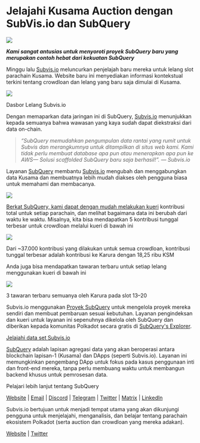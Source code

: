 # Jelajahi Kusama Auction dengan SubVis.io dan SubQuery

![](https://miro.medium.com/max/1400/1*C4rjs3vpR6TUCOqwF3L39g.png)

**_Kami sangat antusias untuk menyoroti proyek SubQuery baru yang merupakan contoh hebat dari kekuatan SubQuery_**

Minggu lalu [Subvis.io](https://www.subvis.io/) meluncurkan penjelajah baru mereka untuk lelang slot parachain Kusama. Website baru ini menyediakan informasi kontekstual terkini tentang crowdloan dan lelang yang baru saja dimulai di Kusama.


![](https://miro.medium.com/max/1400/1*iHO4P9JcW-Gt7GxqwXxa3g.png)

Dasbor Lelang Subvis.io

Dengan memaparkan data jaringan ini di SubQuery, [Subvis.io](https://www.subvis.io/) menunjukkan kepada semuanya bahwa wawasan yang kaya sudah dapat diekstraksi dari data on-chain.

> _“SubQuery memudahkan pengumpulan data rantai yang rumit untuk Subvis dan merangkumnya untuk ditampilkan di situs web kami. Kami tidak perlu membuat database apa pun atau menerapkan apa pun ke AWS— Solusi scaffolded SubQuery baru saja berhasil!”. — Subvis.io_

Layanan [SubQuery](https://subquery.network/) membantu [Subvis.io](https://www.subvis.io/) mengubah dan menggabungkan data Kusama dan membuatnya lebih mudah diakses oleh pengguna biasa untuk memahami dan membacanya.

![](https://miro.medium.com/max/1400/1*0W6n5vW1yHc3MjfzgsCFZw.png)

[Berkat SubQuery, kami dapat dengan mudah melakukan kueri](https://explorer.subquery.network/subquery/subvis-io/kusama-auction) kontribusi total untuk setiap parachain, dan melihat bagaimana data ini berubah dari waktu ke waktu. Misalnya, kita bisa mendapatkan 5 kontribusi tunggal terbesar untuk crowdloan melalui kueri di bawah ini

![](https://miro.medium.com/max/1400/1*4509Ki-4lxJyz1kdm6E5PA.png)

Dari ~37.000 kontribusi yang dilakukan untuk semua crowdloan, kontribusi tunggal terbesar adalah kontribusi ke Karura dengan 18,25 ribu KSM

Anda juga bisa mendapatkan tawaran terbaru untuk setiap lelang menggunakan kueri di bawah ini

![](https://miro.medium.com/max/1400/1*M0nrOoms7fNEm-qfBZsJEA.png)

3 tawaran terbaru semuanya oleh Karura pada slot 13–20

Subvis.io menggunakan [Proyek SubQuery](https://project.subquery.network/) untuk mengelola proyek mereka sendiri dan membuat pembaruan sesuai kebutuhan. Layanan pengindeksan dan kueri untuk layanan ini sepenuhnya dikelola oleh SubQuery dan diberikan kepada komunitas Polkadot secara gratis di [SubQuery's Explorer](https://explorer.subquery.network/).

[Jelajahi data set Subvis.io](https://explorer.subquery.network/subquery/subvis-io/kusama-auction)

[SubQuery](https://subquery.network/) adalah lapisan agregasi data yang akan beroperasi antara blockchain lapisan-1 (Kusama) dan DApps (seperti Subvis.io). Layanan ini memungkinkan pengembang DApp untuk fokus pada kasus penggunaan inti dan front-end mereka, tanpa perlu membuang waktu untuk membangun backend khusus untuk pemrosesan data.

Pelajari lebih lanjut tentang SubQuery

[Website](https://subquery.network/) | [Email](mailto:hello@subquery.network) | [Discord](https://discord.com/invite/78zg8aBSMG) | [Telegram](https://t.me/subquerynetwork) | [Twitter](https://twitter.com/subquerynetwork) | [Matrix](https://matrix.to/#/#subquery:matrix.org) | [LinkedIn](https://www.linkedin.com/company/subquery)

Subvis.io bertujuan untuk menjadi tempat utama yang akan dikunjungi pengguna untuk menjelajahi, menganalisis, dan belajar tentang parachain ekosistem Polkadot (serta auction dan crowdloan yang mereka adakan).

[Website](https://www.subvis.io/) | [Twitter](https://twitter.com/subvisioapp)
